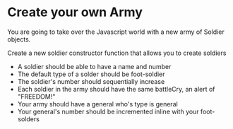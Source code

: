 # Create your own Army

You are going to take over the Javascript world with a new army of Soldier objects.

Create a new soldier constructor function that allows you to create soldiers
- A soldier should be able to have a name and number
- The default type of a solder should be foot-soldier
- The soldier's number should sequentially increase
- Each soldier in the army should have the same battleCry, an alert of "FREEDOM!"
- Your army should have a general who's type is general
- Your general's number should be incremented inline with your foot-solders
